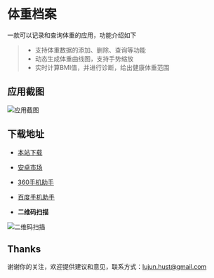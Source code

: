# 体重档案

一款可以记录和查询体重的应用，功能介绍如下

> * 支持体重数据的添加、删除、查询等功能
> * 动态生成体重曲线图，支持手势缩放
> * 实时计算BMI值，并进行诊断，给出健康体重范围

## 应用截图

![应用截图](http://www.jhuster.com/app/EWeightScale/home.png)

## 下载地址

- [本站下载](http://www.jhuster.com/app/EWeightScale/EWeightScale.apk)

- [安卓市场](http://shouji.baidu.com/soft/item?docid=7904186&from=web_alad_5&f=search_app_%E4%BD%93%E9%87%8D%E6%A1%A3%E6%A1%88%40list_1_title%401%40header_app_input)

- [360手机助手](http://zhushou.360.cn/detail/index/soft_id/3073776?recrefer=SE_D_%E4%BD%93%E9%87%8D%E6%A1%A3%E6%A1%88#nogo)

- [百度手机助手](http://shouji.baidu.com/soft/item?docid=7904186&from=as&f=search_app_%E4%BD%93%E9%87%8D%E6%A1%A3%E6%A1%88%40list_1_title%401%40header_all_input)

- **二维码扫描**

![二维码扫描](http://www.jhuster.com/app/EWeightScale/download.png)

Thanks
----------

谢谢你的关注，欢迎提供建议和意见，联系方式：lujun.hust@gmail.com

